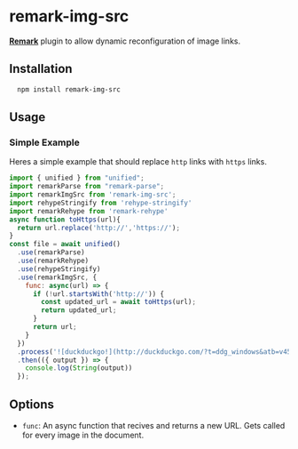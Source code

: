 # remark-img-src

[**Remark**](https://github.com/remarkjs/remark) plugin to allow dynamic reconfiguration of image links.

## Installation
```bash
  npm install remark-img-src
```

## Usage

### Simple Example
Heres a simple example that should replace `http` links with `https` links.

```js
import { unified } from "unified";
import remarkParse from "remark-parse";
import remarkImgSrc from 'remark-img-src';
import rehypeStringify from 'rehype-stringify'
import remarkRehype from 'remark-rehype'
async function toHttps(url){
  return url.replace('http://','https://');
}
const file = await unified()
  .use(remarkParse)
  .use(remarkRehype)
  .use(rehypeStringify)
  .use(remarkImgSrc, {
    func: async(url) => {
      if (!url.startsWith('http://')) {
        const updated_url = await toHttps(url);
        return updated_url;
      }
      return url;
    }
  })
  .process('![duckduckgo!](http://duckduckgo.com/?t=ddg_windows&atb=v455-1&atb=v455-1)')
  .then(({ output }) => {
    console.log(String(output))
  });

```

## Options
- `func`: An async function that recives and returns a new URL. Gets called for every image in the document. 
